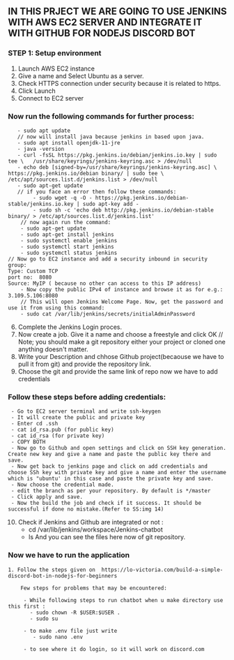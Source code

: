 ## IN THIS PRJECT WE ARE GOING TO USE JENKINS WITH AWS EC2 SERVER AND INTEGRATE IT WITH GITHUB FOR NODEJS DISCORD BOT

### STEP 1: Setup environment
   1. Launch AWS EC2 instance 
   2. Give a name and Select Ubuntu as a server.
   3. Check HTTPS connection under security because it is related to https.
   4. Click Launch
   5. Connect to EC2 server
   ### Now run the following commands for further process:
       - sudo apt update
       // now will install java because jenkins in based upon java.
       - sudo apt install openjdk-11-jre
       - java -version
       - curl -fsSL https://pkg.jenkins.io/debian/jenkins.io.key | sudo tee \   /usr/share/keyrings/jenkins-keyring.asc > /dev/null 
       - echo deb [signed-by=/usr/share/keyrings/jenkins-keyring.asc] \   https://pkg.jenkins.io/debian binary/ | sudo tee \   /etc/apt/sources.list.d/jenkins.list > /dev/null
       - sudo apt-get update 
       // if you face an error then follow these commands: 
            - sudo wget -q -O - https://pkg.jenkins.io/debian-stable/jenkins.io.key | sudo apt-key add -
            - sudo sh -c 'echo deb http://pkg.jenkins.io/debian-stable binary/ > /etc/apt/sources.list.d/jenkins.list'
        // now again run the command:
        - sudo apt-get update
        - sudo apt-get install jenkins
	    - sudo systemctl enable jenkins
	    - sudo systemctl start jenkins
	    - sudo systemctl status jenkins
    // Now go to EC2 instance and add a security inbound in security group: 
    Type: Custom TCP 
    port no:  8080
    Source: MyIP ( because no other can access to this IP address) 
        - Now copy the public IPv4 of instance and browse it as for e.g.: 3.109.5.106:8080 
        // This will open Jenkins Welcome Page. Now, get the password and use it from using this command:
	    - sudo cat /var/lib/jenkins/secrets/initialAdminPassword
   6. Complete the Jenkins Login proces.
   7. Now create a job. Give it a name and choose a freestyle and click OK
   // Note; you should make a git repository either your project or cloned one anything doesn't matter.
   8. Write your Description and chhose Github project(becaouse we have to pull it from git) and provide the repository link.
   9. Choose the git and provide the same link of repo now we have to add credentials
   ### Follow these steps before adding credentials:
     - Go to EC2 server terminal and write ssh-keygen
     - It will create the public and private key
     - Enter cd .ssh
     - cat id_rsa.pub (for public key)
     - cat id_rsa (for private key)
     - COPY BOTH
     - Now go to Github and open settings and click on SSH key generation. Create new key and give a name and paste the public key there and save.
     - Now get back to jenkins page and click on add credentials and choose SSh key with private key and give a name and enter the username which is "ubuntu' in this case and paste the private key and save.
     - Now choose the credential made.
     - edit the branch as per your repository. By default is */master
     - Click apply and save.
     - Now the build the job and check if it success. It should be successful if done no mistake.(Refer to SS:img 14)
  10. Check if Jenkins and Github are integrated or not :
        - cd /var/lib/jenkins/workspace/Jenkins-chatbot 
        - ls
        And you can see the files here now of git repository.

   ### Now we have to run the application
     
    1. Follow the steps given on  https://lo-victoria.com/build-a-simple-discord-bot-in-nodejs-for-beginners
        
        Few steps for problems that may be encountered:
        
         - While following steps to run chatbot when u make directory use this first :
           - sudo chown -R $USER:$USER .
           - sudo su
       
         - to make .env file just write 
            - sudo nano .env 

         - to see where it do login, so it will work on discord.com 


